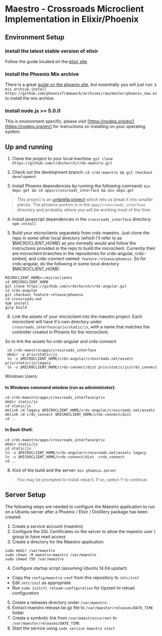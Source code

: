 # Maestro - Crossroads Microclient Implementation in Elixir/Phoenix

## Environment Setup

### Install the latest stable version of elixir
Follow the guide located on the [elixir site](http://elixir-lang.org/install.html).

### Install the Phoenix Mix archive
There is a great [guide on the phoenix site](http://www.phoenixframework.org/docs/installation), but essentially you will just run:
`$ mix archive.install https://github.com/phoenixframework/archives/raw/master/phoenix_new.ez` to install the mix archive.

### Install node.js >= 5.0.0
This is environment specific, please visit [https://nodejs.org/en/](https://nodejs.org/en/) for instructions on installing on your operating system. 

## Up and running
1. Clone the project to your local machine: `git clone https://github.com/crdschurch/crds-maestro.git`
  
2. Check out the development branch: `cd crds-maestro && git checkout development`

3. Install Phoenix dependencies by running the following command: `mix deps.get && cd apps/crossroads_interface && mix deps.get`

  >This project is an [umbrella project](http://elixir-lang.org/getting-started/mix-otp/dependencies-and-umbrella-apps.html#umbrella-projects)
  >which lets us break it into smaller pieces. 
  >The phoenix portion is in the `apps/crossroads_interface` directory and probably where you will be working most of the time. 

4. Install javascript dependencies in the `crossroads_interface` directory: `npm install`

5. Build your microclients separately from crds-maestro.  Just clone the repo in some other local directory (which I'll refer to as $MICROCLIENT_HOME) as you normally would and follow the    instructions provided in the repo to build the microclient.  Currently their are microclient branches in the repositories for crds-angular, crds-embed, and crds-connect named: `feature-release/phoenix`.  So for crds-angular, do the following in some local directory $MICROCLIENT_HOME:
  ```
  MICROCLIENT_HOME=~/microclients
  cd $MICROCLIENT_HOME
  git clone https://github.com/crdschurch/crds-angular.git
  cd crds-angular
  git checkout feature-release/phoenix
  cd crossroads.net
  npm install
  gulp build
  ```

6. Link the assets of your microclient into the maestro project.  Each microclient will have it's own directory under `crossroads_interface/priv/static/js`, with a name that matches the controller created in Phoenix for the microclient.

So to link the assets for crds-angular and crds-connect:
```
 cd crds-maestro/apps/crossroads_interface
 mkdir -p priv/static/js
 ln -s $MICROCLIENT_HOME/crds-angular/crossroads.net/assets priv/static/js/legacy
 ln -s $MICROCLIENT_HOME/crds-connect/dist priv/static/js/crds_connect
 ```
 
 Windows Users:
 
 #### In Windows command window (run as administrator):
 ```
 cd crds-maestro/apps/crossroads_interface/priv
 mkdir static/js
 cd static/js
 mklink /d legacy $MICROCLIENT_HOME/crds-angular/crossroads.net/assets
 mklink /d crds_connect $MICROCLIENT_HOME/crds-connect/dist 
 cd ..
 ```
 #### In Bash Shell:
  ```
  cd crds-maestro/apps/crossroads_interface/priv
 mkdir static/js
 cd static/js
 ln -s $MICROCLIENT_HOME/crds-angular/crossroads.net/assets legacy 
 ln -s $MICROCLIENT_HOME/crds-connect/dist  crds_connect  
 cd ..
  ```


8. Kick of the build and the server: `mix phoenix.server`

>You may be prompted to install rebar3.  If so, select Y to continue.

## Server Setup
The following steps are needed to configure the Maestro application to run on a Ubuntu server after a Phoenix / Elixir / Distillery package has been created.

1. Create a service account (maestro)
2. Configure the SSL Certificates on the server to allow the maestro user / group to have read access
3. Create a directory for the Maestro application
```
sudo mkdir /var/maestro
sudo chown -R maestro:maestro /var/maestro
sudo chmod 755 /var/maestro
```
4. Configure startup script (assuming Ubuntu 14.04 upstart)
* Copy the `config/maestro.conf` from this repository to `/etc/init`
* Edit `/etc/init` as appropriate
* Run `sudo initctl reload-configuration` for Upstart to reload configuration

5. Create a releases directory under `/var/maestro`
6. Extract maestro release.tar.gz file to `/var/maestor/releases/DATE_TIME` folder
7. Create a symbolic link from `/var/maestro/current` to `/var/maestor/releases/DATE_TIME`
8. Start the service using `sudo service maestro start`

